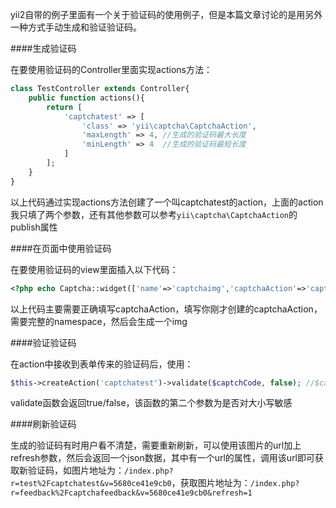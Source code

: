 <!--
author: zhengyu
date: 2015-12-28 13:25:02
title: yii2使用验证码组件
tags: yii2
category: php
status: publish
summary: yii2使用验证码组件
-->

yii2自带的例子里面有一个关于验证码的使用例子，但是本篇文章讨论的是用另外一种方式手动生成和验证验证码。

####生成验证码

在要使用验证码的Controller里面实现actions方法：

```php
class TestController extends Controller{
	public function actions(){
		return [
            'captchatest' => [
                'class' => 'yii\captcha\CaptchaAction',
                'maxLength' => 4, //生成的验证码最大长度
                'minLength' => 4  //生成的验证码最短长度
            ]
        ];
	}	
}
```

以上代码通过实现actions方法创建了一个叫captchatest的action，上面的action我只填了两个参数，还有其他参数可以参考```yii\captcha\CaptchaAction```的publish属性

####在页面中使用验证码

在要使用验证码的view里面插入以下代码：

```php
<?php echo Captcha::widget(['name'=>'captchaimg','captchaAction'=>'captchatest','imageOptions'=>['id'=>'captchaimg', 'title'=>'换一个', 'alt'=>'换一个', 'style'=>'cursor:pointer;margin-top:10px; height: 22px;'],'template'=>'{image}']); ?>
```

以上代码主要需要正确填写captchaAction，填写你刚才创建的captchaAction，需要完整的namespace，然后会生成一个img

####验证验证码

在action中接收到表单传来的验证码后，使用：

```php
$this->createAction('captchatest')->validate($captchCode, false); //$captchCode为用户输入的验证码
```

validate函数会返回true/false，该函数的第二个参数为是否对大小写敏感

####刷新验证码

生成的验证码有时用户看不清楚，需要重新刷新，可以使用该图片的url加上refresh参数，然后会返回一个json数据，其中有一个url的属性，调用该url即可获取新验证码，如图片地址为：```/index.php?r=test%2Fcaptchatest&v=5680ce41e9cb0```，获取图片地址为：```/index.php?r=feedback%2Fcaptchafeedback&v=5680ce41e9cb0&refresh=1```